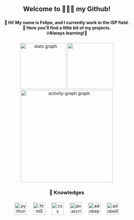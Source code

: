 <h2 align="center">Welcome to 👨🏾‍💻 my Github!</h2>

###

<h4 align="center">👋 Hi! My name is Felipe, and I currently work in the ISP field.<br>📂 Here you’ll find a little bit of my projects. <br>💡Always learning!🚀</h4>

###

<div align="center">
  <img src="https://github-readme-stats-eight-theta.vercel.app/api?username=felipemaya14&show_icons=true&theme=tokyonight&include_all_commits=true&count_private=true&locale=en&hide_border=true&order=1" height="150" alt="stats graph"/>
  <img height="150em" src="https://github-readme-stats-eight-theta.vercel.app/api/top-langs/?username=felipemaya14&layout=compact&langs_count=8&theme=tokyonight&hide_border=true&order=1"/>
  <img src="https://github-readme-activity-graph.vercel.app/graph?username=felipemaya14&radius=16&theme=tokyo-night&area=true&order=5&hide_border=true" height="300" alt="activity-graph graph"/>
</div>

###

<h3 align="center">📖 Knowledges</h3>

###

<div align="center">
  <img src="https://cdn.jsdelivr.net/gh/devicons/devicon/icons/python/python-original.svg" height="40" alt="python logo"  />
  <img width="12" />
  <img src="https://cdn.jsdelivr.net/gh/devicons/devicon/icons/html5/html5-plain.svg" height="40" alt="html5 logo"  />
  <img width="12" />
  <img src="https://cdn.jsdelivr.net/gh/devicons/devicon/icons/css3/css3-plain.svg" height="40" alt="css logo"  />
  <img width="12" />
  <img src="https://cdn.jsdelivr.net/gh/devicons/devicon/icons/javascript/javascript-plain.svg" height="40" alt="javascript logo"  />
  <img width="12" />
  <img src="https://skillicons.dev/icons?i=ps" height="40" alt="adobephotoshop logo"  />
  <img width="12" />
  <img src="https://skillicons.dev/icons?i=ai" height="40" alt="adobeillustrator logo"  />
</div>

###
